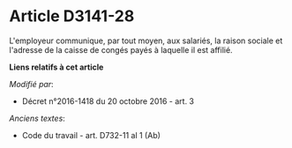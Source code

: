 # Article D3141-28

L'employeur communique, par tout moyen, aux salariés, la raison sociale et l'adresse de la caisse de congés payés à laquelle
il est affilié.

**Liens relatifs à cet article**

_Modifié par_:

  - Décret n°2016-1418 du 20 octobre 2016 - art. 3

_Anciens textes_:

  - Code du travail - art. D732-11 al 1 (Ab)
